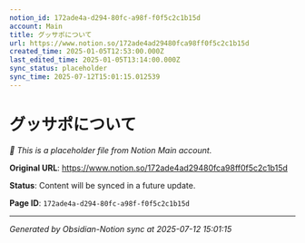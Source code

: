 ```yaml
---
notion_id: 172ade4a-d294-80fc-a98f-f0f5c2c1b15d
account: Main
title: グッサポについて
url: https://www.notion.so/172ade4ad29480fca98ff0f5c2c1b15d
created_time: 2025-01-05T12:53:00.000Z
last_edited_time: 2025-01-05T13:14:00.000Z
sync_status: placeholder
sync_time: 2025-07-12T15:01:15.012539
---
```


# グッサポについて

*🔄 This is a placeholder file from Notion Main account.*

**Original URL**: https://www.notion.so/172ade4ad29480fca98ff0f5c2c1b15d

**Status**: Content will be synced in a future update.

**Page ID**: `172ade4a-d294-80fc-a98f-f0f5c2c1b15d`

---

*Generated by Obsidian-Notion sync at 2025-07-12 15:01:15*
